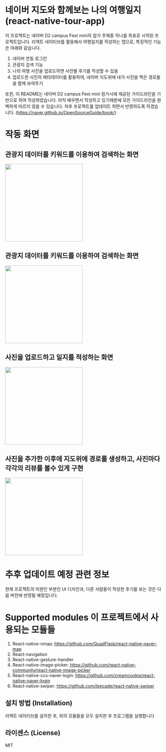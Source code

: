 
# 네이버 지도와 함께보는 나의 여행일지(react-native-tour-app)

 이 프로젝트는 네이버 D2 campus Fest mini의 참가 주제중 하나를 목표로 시작된 프로젝트입니다. 리액트 네이티브를 활용해서 여행일지를 작성하는 앱으로, 특징적인 기능은 아래와 같습니다. 
  1. 네이버 연동 로그인
  2. 관광지 검색 기능 
  3. 나의 여행 사진을 업로드하면 사진별 후기를 작성할 수 있음
  4. 업로드한 사진의 메타데이터를 활용하여, 네이버 지도위에 내가 사진을 찍은 경로들을 함께 보여주기 
 
 또한, 이 README는 네이버 D2 campus Fest mini 참가시에 제공된 가이드라인을 기반으로 하여 작성하였습니다. 아직 배우면서 작성하고 있기때문에 모든 가이드라인을 완벽하게 따르지 않을 수 있습니다. 차후 프로젝트를 업데이트 하면서 반영하도록 하겠습니다.
(https://naver.github.io/OpenSourceGuide/book/)





# 작동 화면

## 관광지 데이터를 키워드를 이용하여 검색하는 화면
<img src="./타이틀검색.gif" width="250">

## 관광지 데이터를 키워드를 이용하여 검색하는 화면
<img src="./지역검색2 (1).gif" width="250">


## 사진을 업로드하고 일지를 적성하는 화면
<img src="./일지만들기.gif" width="250">


## 사진을 추가한 이후에 지도위에 경로를 생성하고, 사진마다 각각의 리뷰를 볼수 있게 구현
<img src="./MapAndPicture.gif" width="250">













# 추후 업데이트 예정 관련 정보
 현재 프로젝트의 미완인 부분인 UI 디자인과, 다른 사람들이 작성한 후기를 보는 것은 다음 버전에 반영될 예정입니다. 
 
 
 



# Supported modules 이 프로젝트에서 사용되는 모듈들

 1. React-native-nmap: https://github.com/QuadFlask/react-native-naver-map
 2. React-navigation
 3. React-native-gesture-handler
 4. React-native-image-picker: https://github.com/react-native-community/react-native-image-picker
 5. React-native-ccs-naver-login: https://github.com/creamcookie/react-native-naver-login
 6. React-native-swiper: https://github.com/leecade/react-native-swiper









## 설치 방법 (Installation)

 리액트 네이티브를 설치한 후, 위의 모듈들을 모두 설치한 후 프로그램을 실행합니다
 
 
 
 
 

## 라이센스 (License)
MIT

